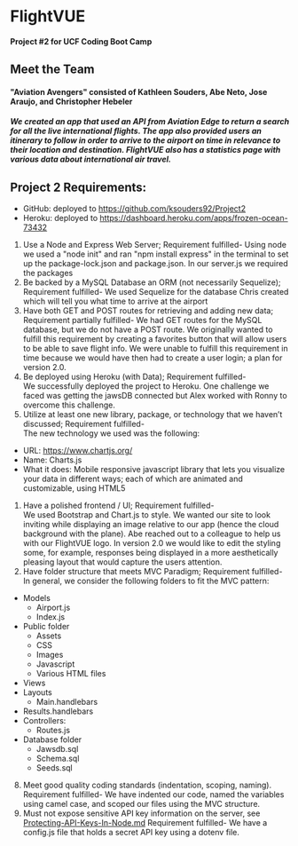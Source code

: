 # FlightVUE

#### Project #2 for UCF Coding Boot Camp

## Meet the Team 
#### "Aviation Avengers" consisted of Kathleen Souders, Abe Neto, Jose Araujo, and Christopher Hebeler

##### We created an app that used an API from Aviation Edge to return a search for all the live international flights. The app also provided users an itinerary to follow in order to arrive to the airport on time in relevance to their location and destination. FlightVUE also has a statistics page with various data about international air travel.


## Project 2 Requirements:
* GitHub: deployed to https://github.com/ksouders92/Project2
* Heroku: deployed to https://dashboard.heroku.com/apps/frozen-ocean-73432
1. Use a Node and Express Web Server;
Requirement fulfilled- Using node we used a "node init" and ran "npm install express"  in the terminal to set up the package-lock.json and package.json. In our server.js we required the packages
1. Be backed by a MySQL Database an ORM (not necessarily Sequelize);
Requirement fulfilled-  We used Sequelize for the database Chris created which will tell you what time to arrive at the airport 
1. Have both GET and POST routes for retrieving and adding new data;
Requirement partially fulfilled-  We had GET routes for the MySQL database, but we do not have a POST route. We originally wanted to fulfill this requirement by creating a favorites button that will allow users to be able to save flight info. We were unable to fulfill this requirement in time because we would have then had to create a user login; a plan for version 2.0.
1. Be deployed using Heroku (with Data);
Requirement fulfilled-  
We successfully deployed the project to Heroku. One challenge we faced was getting the jawsDB connected but Alex worked with Ronny to overcome this challenge.
1. Utilize at least one new library, package, or technology that we haven’t discussed;
Requirement fulfilled-  
The new technology we used was the following:
 * URL: https://www.chartjs.org/
 * Name: Charts.js
 * What it does: Mobile responsive javascript library that lets you visualize your data in different ways; each of which are animated and customizable, using HTML5
1. Have a polished frontend / UI;
Requirement fulfilled-  
We used Bootstrap and Chart.js to style. We wanted our site to look inviting while displaying an image relative to our app (hence the cloud background with the plane). Abe reached out to a colleague to help us with our FlightVUE logo. In version 2.0 we would like to edit the styling some, for example, responses being displayed in a more aesthetically pleasing layout that would capture the users attention.
1. Have folder structure that meets MVC Paradigm;
Requirement fulfilled-  
In general, we consider the following folders to fit the MVC pattern:
* Models
  * Airport.js
  * Index.js
* Public folder
  * Assets
  * CSS
  *	Images
  * Javascript
  * Various HTML files
* Views
 * Layouts
   * Main.handlebars
 * Results.handlebars
* Controllers:	
  * Routes.js
* Database folder
  * Jawsdb.sql
  * Schema.sql
  * Seeds.sql 
8. Meet good quality coding standards (indentation, scoping, naming).
Requirement fulfilled- We have indented our code, named the variables using camel case, and scoped our files using the MVC structure.
9. Must not expose sensitive API key information on the server, see [Protecting-API-Keys-In-Node.md](../../../10-nodejs/03-Supplemental/Protecting-API-Keys-In-Node.md)
Requirement fulfilled-  We have a config.js file that holds a secret API key using a dotenv file.

